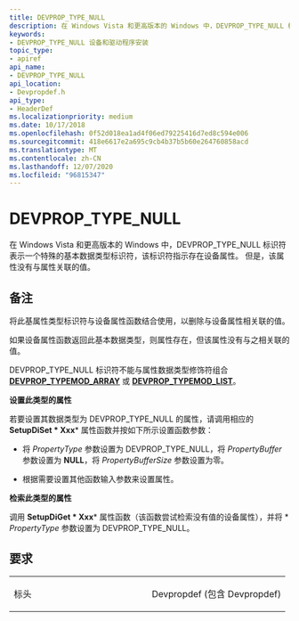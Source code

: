 ```yaml
---
title: DEVPROP_TYPE_NULL
description: 在 Windows Vista 和更高版本的 Windows 中，DEVPROP_TYPE_NULL 标识符表示一个特殊的基本数据类型标识符，该标识符指示存在设备属性。 但是，该属性没有与属性关联的值。
keywords:
- DEVPROP_TYPE_NULL 设备和驱动程序安装
topic_type:
- apiref
api_name:
- DEVPROP_TYPE_NULL
api_location:
- Devpropdef.h
api_type:
- HeaderDef
ms.localizationpriority: medium
ms.date: 10/17/2018
ms.openlocfilehash: 0f52d018ea1ad4f06ed79225416d7ed8c594e006
ms.sourcegitcommit: 418e6617e2a695c9cb4b37b5b60e264760858acd
ms.translationtype: MT
ms.contentlocale: zh-CN
ms.lasthandoff: 12/07/2020
ms.locfileid: "96815347"
---
```

# <a name="devprop_type_null"></a>DEVPROP_TYPE_NULL


在 Windows Vista 和更高版本的 Windows 中，DEVPROP_TYPE_NULL 标识符表示一个特殊的基本数据类型标识符，该标识符指示存在设备属性。 但是，该属性没有与属性关联的值。

<a name="remarks"></a>备注
-------

将此基属性类型标识符与设备属性函数结合使用，以删除与设备属性相关联的值。

如果设备属性函数返回此基本数据类型，则属性存在，但该属性没有与之相关联的值。

DEVPROP_TYPE_NULL 标识符不能与属性数据类型修饰符组合 [**DEVPROP_TYPEMOD_ARRAY**](devprop-typemod-array.md) 或 [**DEVPROP_TYPEMOD_LIST**](devprop-typemod-list.md)。

**设置此类型的属性**

若要设置其数据类型为 DEVPROP_TYPE_NULL 的属性，请调用相应的 **SetupDiSet * Xxx*** 属性函数并按如下所示设置函数参数：

-   将 *PropertyType* 参数设置为 DEVPROP_TYPE_NULL，将 *PropertyBuffer* 参数设置为 **NULL**，将 *PropertyBufferSize* 参数设置为零。

-   根据需要设置其他函数输入参数来设置属性。

**检索此类型的属性**

调用 **SetupDiGet * Xxx*** 属性函数（该函数尝试检索没有值的设备属性），并将 \* *PropertyType* 参数设置为 DEVPROP_TYPE_NULL。

<a name="requirements"></a>要求
------------

<table>
<colgroup>
<col width="50%" />
<col width="50%" />
</colgroup>
<tbody>
<tr class="odd">
<td align="left"><p>标头</p></td>
<td align="left">Devpropdef (包含 Devpropdef) </td>
</tr>
</tbody>
</table>

 

 





